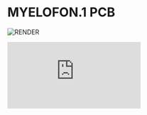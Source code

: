 
# MYELOFON.1 PCB

![RENDER](https://github.com/sudachen/proto1/pcb/myelofon_p1.png "PCB render")

![SCHEME](https://github.com/sudachen/proto1/pcb/myelofon_p1_schem.pdf "PCB schematics")

